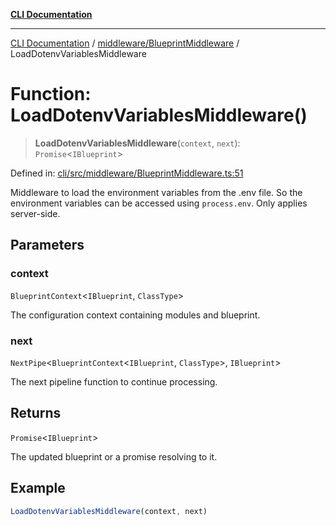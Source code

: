 [**CLI Documentation**](../../../README.md)

***

[CLI Documentation](../../../README.md) / [middleware/BlueprintMiddleware](../README.md) / LoadDotenvVariablesMiddleware

# Function: LoadDotenvVariablesMiddleware()

> **LoadDotenvVariablesMiddleware**(`context`, `next`): `Promise`\<`IBlueprint`\>

Defined in: [cli/src/middleware/BlueprintMiddleware.ts:51](https://github.com/stonemjs/cli/blob/a8ddb59abbd77ddb2870c689c0c7e80297d24c5a/src/middleware/BlueprintMiddleware.ts#L51)

Middleware to load the environment variables from the .env file.
So the environment variables can be accessed using `process.env`.
Only applies server-side.

## Parameters

### context

`BlueprintContext`\<`IBlueprint`, `ClassType`\>

The configuration context containing modules and blueprint.

### next

`NextPipe`\<`BlueprintContext`\<`IBlueprint`, `ClassType`\>, `IBlueprint`\>

The next pipeline function to continue processing.

## Returns

`Promise`\<`IBlueprint`\>

The updated blueprint or a promise resolving to it.

## Example

```typescript
LoadDotenvVariablesMiddleware(context, next)
```
